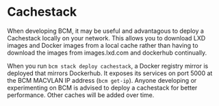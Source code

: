 # Cachestack

When developing BCM, it may be useful and advantagous to deploy a Cachestack locally on your network. This allows you to download LXD images and Docker images from a local cache rather than having to download the images from images.lxd.com and dockerhub continually.

When you run `bcm stack deploy cachestack`, a Docker registry mirror is deployed that mirrors Dockerhub. It exposes its services on port 5000 at the BCM MACVLAN IP address (`bcm get-ip`). Anyone developing or experimenting on BCM is advised to deploy a cachestack for better performance. Other caches will be added over time.
